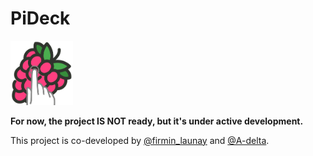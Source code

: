 # PiDeck

<img src="https://github.com/A-delta/PiDeck/raw/main/logo/PiDeck_logo_500px.png" width="100">

**For now, the project IS NOT ready, but it's under active development.**  
  
This project is co-developed by [@firmin_launay](https://github.com/firmin-launay) and [@A-delta](https://github.com/Adelta-py).